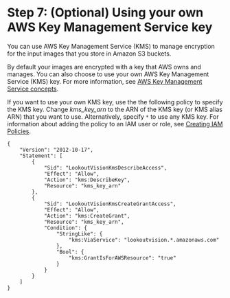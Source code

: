 # Step 7: \(Optional\) Using your own AWS Key Management Service key<a name="su-kms-encryption"></a>

You can use AWS Key Management Service \(KMS\) to manage encryption for the input images that you store in Amazon S3 buckets\.

By default your images are encrypted with a key that AWS owns and manages\. You can also choose to use your own AWS Key Management Service \(KMS\) key\. For more information, see [AWS Key Management Service concepts](https://docs.aws.amazon.com/kms/latest/developerguide/concepts.html#master_keys)\.

If you want to use your own KMS key, use the the following policy to specify the KMS key\. Change *kms\_key\_arn* to the ARN of the KMS key \(or KMS alias ARN\) that you want to use\. Alternatively, specify `*` to use any KMS key\. For information about adding the policy to an IAM user or role, see [Creating IAM Policies](https://docs.aws.amazon.com/IAM/latest/UserGuide/access_policies_create.html)\.

```
{
    "Version": "2012-10-17",
    "Statement": [
        {
            "Sid": "LookoutVisionKmsDescribeAccess",
            "Effect": "Allow",
            "Action": "kms:DescribeKey",
            "Resource": "kms_key_arn"
        },
        {
            "Sid": "LookoutVisionKmsCreateGrantAccess",
            "Effect": "Allow",
            "Action": "kms:CreateGrant",
            "Resource": "kms_key_arn",
            "Condition": {
                "StringLike": {
                    "kms:ViaService": "lookoutvision.*.amazonaws.com"
                },
                "Bool": {
                    "kms:GrantIsForAWSResource": "true"
                }
            }
        }
    ]
}
```